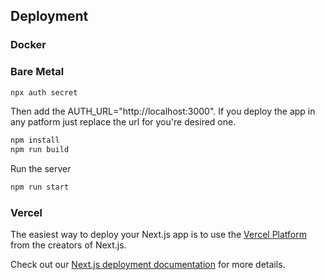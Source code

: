 
## Deployment
### Docker

### Bare Metal
```bash
npx auth secret
```
Then add the AUTH_URL="http://localhost:3000". If you deploy the app in
any patform just replace the url for you're desired one.

```bash
npm install
npm run build
```

Run the server
```bash
npm run start
```

### Vercel

The easiest way to deploy your Next.js app is to use the [Vercel Platform](https://vercel.com/new?utm_medium=default-template&filter=next.js&utm_source=create-next-app&utm_campaign=create-next-app-readme) from the creators of Next.js.

Check out our [Next.js deployment documentation](https://nextjs.org/docs/app/building-your-application/deploying) for more details.

